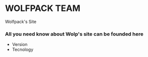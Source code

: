 # WOLFPACK TEAM #

Wolfpack's Site 

### All you need know about Wolp's site can be founded here ###

* Version
* Tecnology
